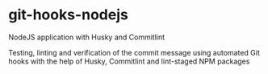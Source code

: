 # git-hooks-nodejs
NodeJS application with Husky and Commitlint

Testing, linting and verification of the commit message using automated Git hooks with the help of Husky, Commitlint and lint-staged NPM packages 
